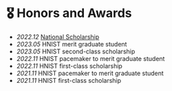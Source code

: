 # 🎖 Honors and Awards

* *2022.12* [National Scholarship](https://mp.weixin.qq.com/s/zAo-E6jz0xE-EVYihsz5TQ)
* *2023.05* HNIST merit graduate student
* *2023.05* HNIST second-class scholarship
* *2022.11* HNIST pacemaker to merit graduate student
* *2022.11* HNIST first-class scholarship
* *2021.11* HNIST pacemaker to merit graduate student
* *2021.11* HNIST first-class scholarship
